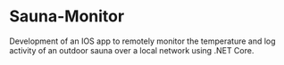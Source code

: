 # Sauna-Monitor
Development of an IOS app to remotely monitor the temperature and log activity of an outdoor sauna over a local network using .NET Core.
